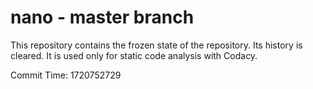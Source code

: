 # nano - master branch

This repository contains the frozen state of the repository.
Its history is cleared. It is used only for static code
analysis with Codacy.

Commit Time: 1720752729